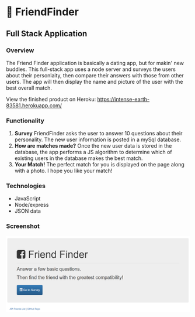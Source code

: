 # :busts_in_silhouette: FriendFinder
## Full Stack Application


### Overview
The Friend Finder application is basically a dating app, but for makin' new buddies. This full-stack app uses a node server and surveys the users about their personlaity, then compare their answers with those from other users. The app will then display the name and picture of the user with the best overall match.

View the finished product on Heroku:
https://intense-earth-83581.herokuapp.com/

### Functionality
  1. <strong>Survey</strong> FriendFinder asks the user to answer 10 questions about their personality.  The new user information is posted in a mySql database.  
  2. <strong>How are matches made?</strong> Once the new user data is stored in the database, the app performs a JS algorithm to determine which of existing users in the database makes the best match.  
  3. <strong>Your Match!</strong> The perfect match for you is displayed on the page along with a photo.  I hope you like your match!

### Technologies
* JavaScript
* Node/express
* JSON data

### Screenshot
![Full Size](app/public/images/ss.png)




